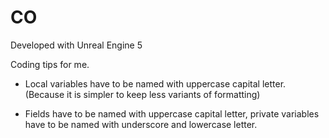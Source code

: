 # CO

Developed with Unreal Engine 5


Coding tips for me.

- Local variables have to be named with uppercase capital letter. (Because it is simpler to keep less variants of formatting)

- Fields have to be named with uppercase capital letter, private variables have to be named with underscore and lowercase letter.
